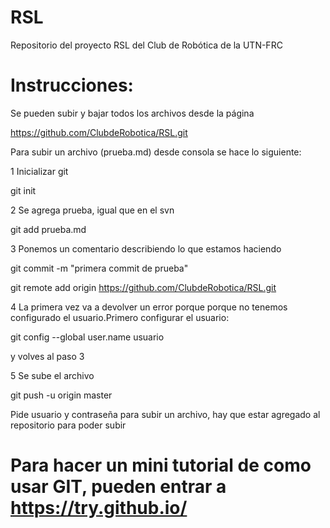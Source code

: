 # RSL

Repositorio del proyecto RSL del Club de Robótica de la UTN-FRC

# Instrucciones:


Se pueden subir y bajar todos los archivos desde la página


https://github.com/ClubdeRobotica/RSL.git

Para subir un archivo (prueba.md) desde consola se hace lo siguiente:

1 Inicializar git

git init

2 Se agrega prueba, igual que en el svn

git add prueba.md

3 Ponemos un comentario describiendo lo que estamos haciendo

git commit -m "primera commit de prueba"

git remote add origin https://github.com/ClubdeRobotica/RSL.git

4 La primera vez va a devolver un error porque porque no tenemos configurado el usuario.Primero configurar el usuario:

git config --global user.name usuario

y volves al paso 3

5 Se sube el archivo

git push -u origin master

Pide usuario y contraseña para subir un archivo, hay que estar agregado al repositorio para poder subir

# Para hacer un mini tutorial de como usar GIT, pueden entrar a https://try.github.io/
